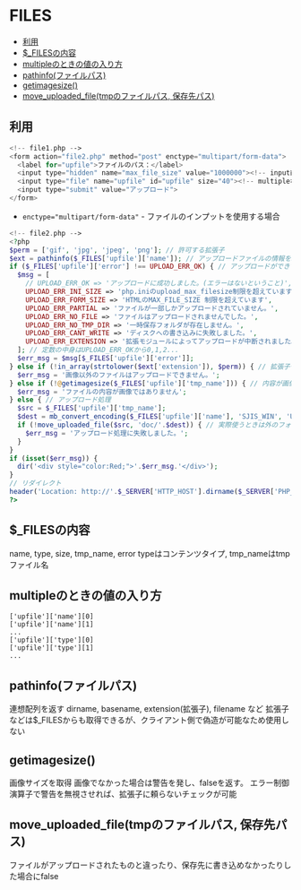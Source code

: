 # FILES

- [利用](#利用)
- [$_FILESの内容](#_filesの内容)
- [multipleのときの値の入り方](#multipleのときの値の入り方)
- [pathinfo(ファイルパス)](#pathinfoファイルパス)
- [getimagesize()](#getimagesize)
- [move_uploaded_file(tmpのファイルパス, 保存先パス)](#move_uploaded_filetmpのファイルパス-保存先パス)

## 利用

```php
<!-- file1.php -->
<form action="file2.php" method="post" enctype="multipart/form-data">
  <label for="upfile">ファイルのパス：</label>
  <input type="hidden" name="max_file_size" value="1000000"><!-- input前に設定する。書き換えられる可能性はある -->
  <input type="file" name="upfile" id="upfile" size="40"><!-- multipleならupfile[] -->
  <input type="submit" value="アップロード">
</form>
```

* `enctype="multipart/form-data"`
\- ファイルのインプットを使用する場合

```php
<!-- file2.php -->
<?php
$perm = ['gif', 'jpg', 'jpeg', 'png']; // 許可する拡張子
$ext = pathinfo($_FILES['upfile']['name']); // アップロードファイルの情報を取得
if ($_FILES['upfile']['error'] !== UPLOAD_ERR_OK) { // アップロードができているか
  $msg = [
    // UPLOAD_ERR_OK => 'アップロードに成功しました。(エラーはないということ)',
    UPLOAD_ERR_INI_SIZE => 'php.iniのupload_max_filesize制限を超えています。',
    UPLOAD_ERR_FORM_SIZE => 'HTMLのMAX_FILE_SIZE 制限を超えています',
    UPLOAD_ERR_PARTIAL => 'ファイルが一部しかアップロードされていません。',
    UPLOAD_ERR_NO_FILE => 'ファイルはアップロードされませんでした。',
    UPLOAD_ERR_NO_TMP_DIR => '一時保存フォルダが存在しません。',
    UPLOAD_ERR_CANT_WRITE => 'ディスクへの書き込みに失敗しました。',
    UPLOAD_ERR_EXTENSION => '拡張モジュールによってアップロードが中断されました。'
  ]; // 定数の中身はUPLOAD_ERR_OKから0,1,2...
  $err_msg = $msg[$_FILES['upfile']['error']];
} else if (!in_array(strtolower($ext['extension']), $perm)) { // 拡張子チェック
  $err_msg = '画像以外のファイルはアップロードできません。';
} else if (!@getimagesize($_FILES['upfile']['tmp_name'])) { // 内容が画像かのチェック
  $err_msg = 'ファイルの内容が画像ではありません';
} else { // アップロード処理
  $src = $_FILES['upfile']['tmp_name'];
  $dest = mb_convert_encoding($_FILES['upfile']['name'], 'SJIS_WIN', 'UTF-8'); // 文字コード対応
  if (!move_uploaded_file($src, 'doc/'.$dest)) { // 実際使うときは外のフォルダにしよう
    $err_msg = 'アップロード処理に失敗しました。';
  }
}
if (isset($err_msg)) {
  dir('<div style="color:Red;">'.$err_msg.'</div>');
}
// リダイレクト
header('Location: http://'.$_SERVER['HTTP_HOST'].dirname($_SERVER['PHP_SELF']).'/file1.php');
?>
```

## $_FILESの内容
name, type, size, tmp_name, error
typeはコンテンツタイプ, tmp_nameはtmpファイル名

## multipleのときの値の入り方
```
['upfile']['name'][0]
['upfile']['name'][1]
...
['upfile']['type'][0]
['upfile']['type'][1]
...
```

## pathinfo(ファイルパス)
連想配列を返す
dirname, basename, extension(拡張子), filename など
拡張子などは$_FILESからも取得できるが、クライアント側で偽造が可能なため使用しない

## getimagesize()
画像サイズを取得
画像でなかった場合は警告を発し、falseを返す。
エラー制御演算子で警告を無視させれば、拡張子に頼らないチェックが可能

## move_uploaded_file(tmpのファイルパス, 保存先パス)
ファイルがアップロードされたものと違ったり、保存先に書き込めなかったりした場合にfalse
